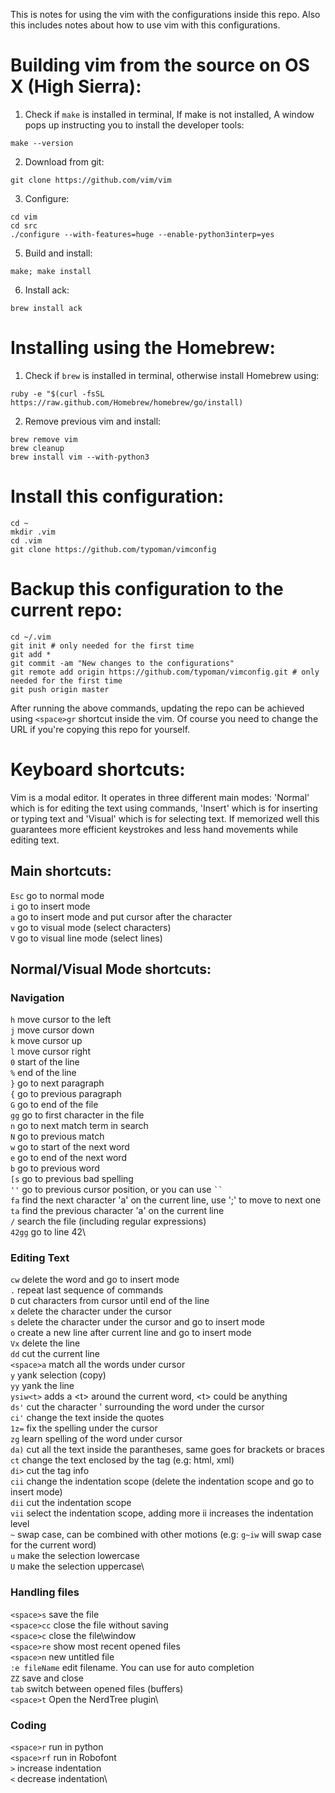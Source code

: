 This is notes for using the vim with the configurations inside this repo. Also this includes notes about how to use vim with this configurations.
# Building vim from the source on OS X (High Sierra):
1. Check if `make` is installed in terminal, If make is not installed, A window pops up instructing you to install the developer tools:
```
make --version
```
2. Download from git:
```
git clone https://github.com/vim/vim
```
3. Configure:
```
cd vim
cd src
./configure --with-features=huge --enable-python3interp=yes
```
5. Build and install:
```
make; make install
```
6. Install ack:
```
brew install ack
```

# Installing using the Homebrew:
1. Check if `brew` is installed in terminal, otherwise install Homebrew using:
```
ruby -e "$(curl -fsSL https://raw.github.com/Homebrew/homebrew/go/install)
```
2. Remove previous vim and install:
```
brew remove vim
brew cleanup
brew install vim --with-python3
```

# Install this configuration:
```
cd ~
mkdir .vim
cd .vim
git clone https://github.com/typoman/vimconfig
```

# Backup this configuration to the current repo:
```
cd ~/.vim
git init # only needed for the first time
git add *
git commit -am "New changes to the configurations"
git remote add origin https://github.com/typoman/vimconfig.git # only needed for the first time
git push origin master
```
After running the above commands, updating the repo can be achieved using `<space>gr` shortcut inside the vim. Of course you need to change the URL if you're copying this repo for yourself.

# Keyboard shortcuts:
Vim is a modal editor. It operates in three different main modes: 'Normal' which is for editing the text using commands, 'Insert' which is for inserting or typing text and 'Visual' which is for selecting text. If memorized well this guarantees more efficient keystrokes and less hand movements while editing text.

## Main shortcuts:
`Esc` go to normal mode\
`i` go to insert mode\
`a` go to insert mode and put cursor after the character\
`v` go to visual mode (select characters)\
`V` go to visual line mode (select lines)

## Normal/Visual Mode shortcuts:
### Navigation
`h` move cursor to the left\
`j` move cursor down\
`k` move cursor up\
`l` move cursor right\
`0` start of the line\
`%` end of the line\
`}` go to next paragraph\
`{` go to previous paragraph\
`G` go to end of the file\
`gg` go to first character in the file\
`n` go to next match term in search\
`N` go to previous match\
`w` go to start of the next word\
`e` go to end of the next word\
`b` go to previous word\
`[s` go to previous bad spelling\
`''` go to previous cursor position, or you can use ``` `` ``` \
`fa` find the next character 'a' on the current line, use ';' to move to next one\
`ta` find the previous character 'a' on the current line\
`/` search the file (including regular expressions)\
`42gg` go to line 42\
### Editing Text
`cw` delete the word and go to insert mode\
`.` repeat last sequence of commands\
`D` cut characters from cursor until end of the line\
`x` delete the character under the cursor\
`s` delete the character under the cursor and go to insert mode\
`o` create a new line after current line and go to insert mode\
`Vx` delete the line\
`dd` cut the current line\
`<space>a` match all the words under cursor\
`y` yank selection (copy)\
`yy` yank the line\
`ysiw<t>` adds a \<t\> around the current word, \<t\> could be anything\
`ds'` cut the character ' surrounding the word under the cursor\
`ci'` change the text inside the quotes\
`1z=` fix the spelling under the cursor\
`zg` learn spelling of the word under cursor\
`da)` cut all the text inside the parantheses, same goes for brackets or braces\
`ct` change the text enclosed by the tag (e.g: html, xml)\
`di>` cut the tag info\
`cii` change the indentation scope (delete the indentation scope and go to insert mode)\
`dii` cut the indentation scope\
`vii` select the indentation scope, adding more ii increases the indentation level\
`~` swap case, can be combined with other motions (e.g: `g~iw` will swap case for the current word)\
`u` make the selection lowercase\
`U` make the selection uppercase\
### Handling files
`<space>s` save the file\
`<space>cc` close the file without saving\
`<space>c` close the file\window\
`<space>re` show most recent opened files\
`<space>n` new untitled file\
`:e fileName` edit filename. You can use <tab> for auto completion\
`ZZ` save and close\
`tab` switch between opened files (buffers)\
`<space>t` Open the NerdTree plugin\
### Coding
`<space>r` run in python\
`<space>rf` run in Robofont\
`>` increase indentation\
`<` decrease indentation\

